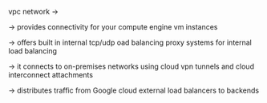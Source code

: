 vpc network ->

-> provides connectivity for your compute engine vm instances

-> offers built in internal tcp/udp oad balancing proxy systems for internal load balancing

-> it connects to on-premises networks using cloud vpn tunnels and cloud interconnect attachments

-> distributes traffic from Google cloud external load balancers to backends

